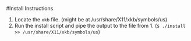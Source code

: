#Install Instructions

1. Locate the `xkb` file. (might be at /usr/share/X11/xkb/symbols/us)
2. Run the install script and pipe the output to the file from 1. (`$ ./install >> /usr/share/X11/xkb/symbols/us`)
